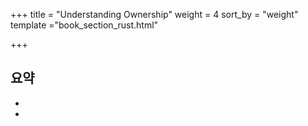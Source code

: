 +++
title = "Understanding Ownership"
weight = 4
sort_by = "weight"
template ="book_section_rust.html"

+++

## 요약

- 

- 



<!-- more -->
